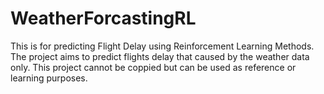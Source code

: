 # WeatherForcastingRL
This is for predicting Flight Delay using Reinforcement Learning Methods. 
The project aims to predict flights delay that caused by the weather data only. 
This project cannot be coppied but can be used as reference or learning purposes. 
